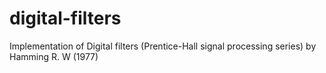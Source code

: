 # digital-filters
Implementation of Digital filters (Prentice-Hall signal processing series) by Hamming R. W (1977)
